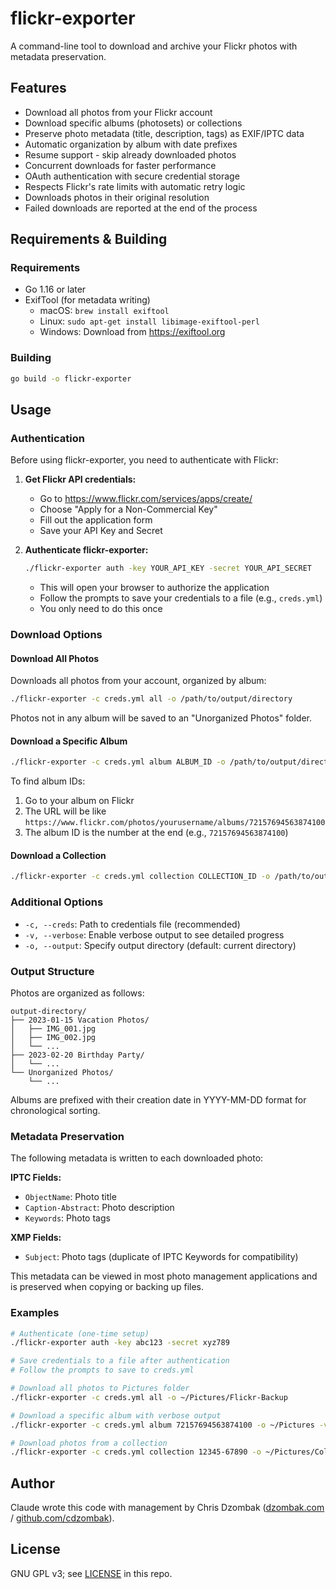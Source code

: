 # flickr-exporter

A command-line tool to download and archive your Flickr photos with metadata preservation.

## Features

- Download all photos from your Flickr account
- Download specific albums (photosets) or collections
- Preserve photo metadata (title, description, tags) as EXIF/IPTC data
- Automatic organization by album with date prefixes
- Resume support - skip already downloaded photos
- Concurrent downloads for faster performance
- OAuth authentication with secure credential storage
- Respects Flickr's rate limits with automatic retry logic
- Downloads photos in their original resolution
- Failed downloads are reported at the end of the process

## Requirements & Building

### Requirements
- Go 1.16 or later
- ExifTool (for metadata writing)
  - macOS: `brew install exiftool`
  - Linux: `sudo apt-get install libimage-exiftool-perl`
  - Windows: Download from https://exiftool.org

### Building
```bash
go build -o flickr-exporter
```

## Usage

### Authentication

Before using flickr-exporter, you need to authenticate with Flickr:

1. **Get Flickr API credentials:**
   - Go to https://www.flickr.com/services/apps/create/
   - Choose "Apply for a Non-Commercial Key"
   - Fill out the application form
   - Save your API Key and Secret

2. **Authenticate flickr-exporter:**
   ```bash
   ./flickr-exporter auth -key YOUR_API_KEY -secret YOUR_API_SECRET
   ```
   - This will open your browser to authorize the application
   - Follow the prompts to save your credentials to a file (e.g., `creds.yml`)
   - You only need to do this once

### Download Options

#### Download All Photos
Downloads all photos from your account, organized by album:
```bash
./flickr-exporter -c creds.yml all -o /path/to/output/directory
```

Photos not in any album will be saved to an "Unorganized Photos" folder.

#### Download a Specific Album
```bash
./flickr-exporter -c creds.yml album ALBUM_ID -o /path/to/output/directory
```

To find album IDs:
1. Go to your album on Flickr
2. The URL will be like `https://www.flickr.com/photos/yourusername/albums/72157694563874100`
3. The album ID is the number at the end (e.g., `72157694563874100`)

#### Download a Collection
```bash
./flickr-exporter -c creds.yml collection COLLECTION_ID -o /path/to/output/directory
```

### Additional Options

- `-c, --creds`: Path to credentials file (recommended)
- `-v, --verbose`: Enable verbose output to see detailed progress
- `-o, --output`: Specify output directory (default: current directory)

### Output Structure

Photos are organized as follows:
```
output-directory/
├── 2023-01-15 Vacation Photos/
│   ├── IMG_001.jpg
│   ├── IMG_002.jpg
│   └── ...
├── 2023-02-20 Birthday Party/
│   └── ...
└── Unorganized Photos/
    └── ...
```

Albums are prefixed with their creation date in YYYY-MM-DD format for chronological sorting.

### Metadata Preservation

The following metadata is written to each downloaded photo:

**IPTC Fields:**
- `ObjectName`: Photo title
- `Caption-Abstract`: Photo description
- `Keywords`: Photo tags

**XMP Fields:**
- `Subject`: Photo tags (duplicate of IPTC Keywords for compatibility)

This metadata can be viewed in most photo management applications and is preserved when copying or backing up files.

### Examples

```bash
# Authenticate (one-time setup)
./flickr-exporter auth -key abc123 -secret xyz789

# Save credentials to a file after authentication
# Follow the prompts to save to creds.yml

# Download all photos to Pictures folder
./flickr-exporter -c creds.yml all -o ~/Pictures/Flickr-Backup

# Download a specific album with verbose output
./flickr-exporter -c creds.yml album 72157694563874100 -o ~/Pictures -v

# Download photos from a collection
./flickr-exporter -c creds.yml collection 12345-67890 -o ~/Pictures/Collections
```

## Author

Claude wrote this code with management by Chris Dzombak ([dzombak.com](https://www.dzombak.com) / [github.com/cdzombak](https://www.github.com/cdzombak)).

## License

GNU GPL v3; see [LICENSE](LICENSE) in this repo.
